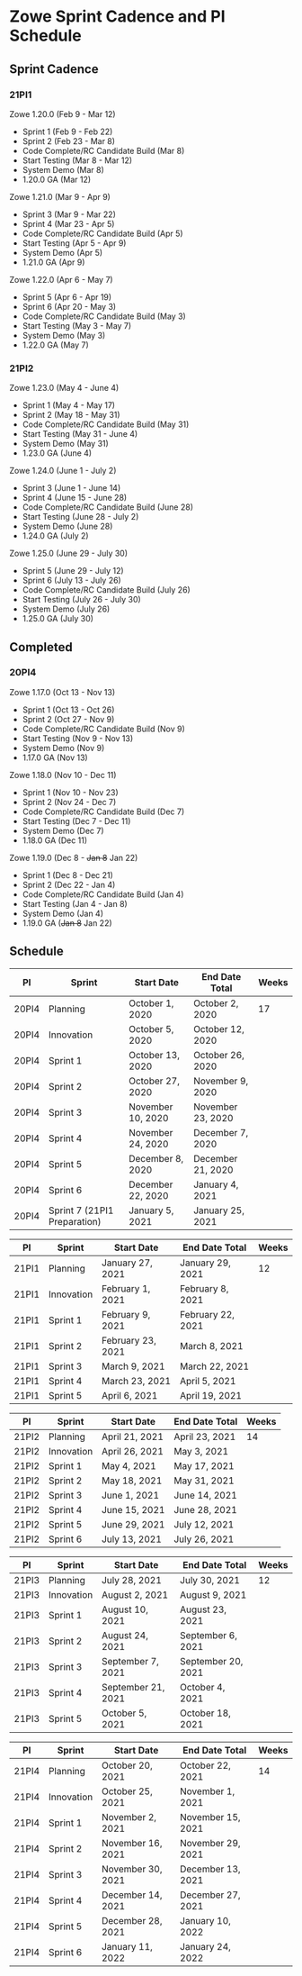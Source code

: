 # Zowe Sprint Cadence and PI Schedule

## Sprint Cadence

<H3>21PI1</H3>

Zowe 1.20.0 (Feb 9 - Mar 12)
- Sprint 1 (Feb 9 - Feb 22)
- Sprint 2 (Feb 23 - Mar 8)
- Code Complete/RC Candidate Build (Mar 8)
- Start Testing (Mar 8 - Mar 12)
- System Demo (Mar 8)
- 1.20.0 GA (Mar 12)

Zowe 1.21.0 (Mar 9 - Apr 9)
- Sprint 3 (Mar 9 - Mar 22)
- Sprint 4 (Mar 23 - Apr 5)
- Code Complete/RC Candidate Build (Apr 5)
- Start Testing (Apr 5 - Apr 9)
- System Demo (Apr 5)
- 1.21.0 GA (Apr 9)

Zowe 1.22.0 (Apr 6 - May 7)
- Sprint 5 (Apr 6 - Apr 19)
- Sprint 6 (Apr 20 - May 3)
- Code Complete/RC Candidate Build (May 3)
- Start Testing (May 3 - May 7)
- System Demo (May 3)
- 1.22.0 GA (May 7)

<H3>21PI2</H3>

Zowe 1.23.0 (May 4 - June 4)
- Sprint 1 (May 4 - May 17)
- Sprint 2 (May 18 - May 31)
- Code Complete/RC Candidate Build (May 31)
- Start Testing (May 31 - June 4)
- System Demo (May 31)
- 1.23.0 GA (June 4)

Zowe 1.24.0 (June 1 - July 2)
- Sprint 3 (June 1 - June 14)
- Sprint 4 (June 15 - June 28)
- Code Complete/RC Candidate Build (June 28)
- Start Testing (June 28 - July 2)
- System Demo (June 28)
- 1.24.0 GA (July 2)

Zowe 1.25.0 (June 29 - July 30)
- Sprint 5 (June 29 - July 12)
- Sprint 6 (July 13 - July 26)
- Code Complete/RC Candidate Build (July 26)
- Start Testing (July 26 - July 30)
- System Demo (July 26)
- 1.25.0 GA (July 30)

## Completed

<H3>20PI4</H3>

Zowe 1.17.0 (Oct 13 - Nov 13)
- Sprint 1 (Oct 13 - Oct 26)
- Sprint 2 (Oct 27 - Nov 9)
- Code Complete/RC Candidate Build (Nov 9)
- Start Testing (Nov 9 - Nov 13)
- System Demo (Nov 9)
- 1.17.0 GA (Nov 13)

Zowe 1.18.0 (Nov 10 - Dec 11)
- Sprint 1 (Nov 10 - Nov 23)
- Sprint 2 (Nov 24 - Dec 7)
- Code Complete/RC Candidate Build (Dec 7)
- Start Testing (Dec 7 - Dec 11)
- System Demo (Dec 7)
- 1.18.0 GA (Dec 11)

Zowe 1.19.0 (Dec 8 - ~~Jan 8~~ Jan 22)
- Sprint 1 (Dec 8 - Dec 21)
- Sprint 2 (Dec 22 - Jan 4)
- Code Complete/RC Candidate Build (Jan 4)
- Start Testing (Jan 4 - Jan 8)
- System Demo (Jan 4)
- 1.19.0 GA (~~Jan 8~~ Jan 22)

## Schedule

PI|Sprint|Start Date|End Date	Total|Weeks
----|----|---------------|---------------|------
20PI4|	Planning|	October 1, 2020	|October 2, 2020	|17
20PI4|	Innovation|	October 5, 2020|	October 12, 2020
20PI4|	Sprint 1|	October 13, 2020|	October 26, 2020
20PI4|	Sprint 2|	October 27, 2020|	November 9, 2020
20PI4|	Sprint 3|	November 10, 2020|	November 23, 2020
20PI4|	Sprint 4|	November 24, 2020|	December 7, 2020
20PI4|	Sprint 5|	December 8, 2020|	December 21, 2020
20PI4|	Sprint 6|	December 22, 2020|	January 4, 2021
20PI4|	Sprint 7 (21PI1 Preparation)|	January 5, 2021|	January 25, 2021

PI|Sprint|Start Date|End Date	Total|Weeks
----|----|---------------|---------------|------
21PI1|	Planning|	January 27, 2021|	January 29, 2021|	12
21PI1|	Innovation|	February 1, 2021|	February 8, 2021
21PI1|	Sprint 1|	February 9, 2021|	February 22, 2021
21PI1|	Sprint 2|	February 23, 2021|	March 8, 2021
21PI1|	Sprint 3|	March 9, 2021|	March 22, 2021
21PI1|	Sprint 4|	March 23, 2021|	April 5, 2021
21PI1|	Sprint 5|	April 6, 2021|	April 19, 2021

PI|Sprint|Start Date|End Date	Total|Weeks
----|----|---------------|---------------|------
21PI2|	Planning|	April 21, 2021|	April 23, 2021|	14
21PI2|	Innovation|	April 26, 2021|	May 3, 2021
21PI2|	Sprint 1|	May 4, 2021|	May 17, 2021
21PI2|	Sprint 2|	May 18, 2021|	May 31, 2021
21PI2|	Sprint 3|	June 1, 2021|	June 14, 2021
21PI2|	Sprint 4|	June 15, 2021|	June 28, 2021
21PI2|	Sprint 5|	June 29, 2021|	July 12, 2021
21PI2|	Sprint 6|	July 13, 2021|	July 26, 2021

PI|Sprint|Start Date|End Date	Total|Weeks
----|----|---------------|---------------|------
21PI3|	Planning|	July 28, 2021|	July 30, 2021|	12
21PI3|	Innovation|	August 2, 2021|	August 9, 2021
21PI3|	Sprint 1|	August 10, 2021|	August 23, 2021
21PI3|	Sprint 2|	August 24, 2021|	September 6, 2021
21PI3|	Sprint 3|	September 7, 2021|	September 20, 2021
21PI3|	Sprint 4|	September 21, 2021|	October 4, 2021
21PI3|	Sprint 5|	October 5, 2021|	October 18, 2021

PI|Sprint|Start Date|End Date	Total|Weeks
----|----|---------------|---------------|------
21PI4|	Planning|	October 20, 2021|	October 22, 2021|	14
21PI4|	Innovation|	October 25, 2021|	November 1, 2021
21PI4|	Sprint 1|	November 2, 2021|	November 15, 2021
21PI4|	Sprint 2|	November 16, 2021|	November 29, 2021
21PI4|	Sprint 3|	November 30, 2021|	December 13, 2021
21PI4|	Sprint 4|	December 14, 2021|	December 27, 2021
21PI4|	Sprint 5|	December 28, 2021|	January 10, 2022
21PI4|	Sprint 6|	January 11, 2022|	January 24, 2022
